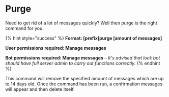 # Purge

Need to get rid of a lot of messages quickly? Well then purge is the right command for you.

{% hint style="success" %}
**Format: \[prefix\]purge \[amount of messages\]**

**User permissions required: Manage messages**

**Bot permissions required: Manage messages** – _It's advised that lock bot should have full server admin to carry out functions correctly._
{% endhint %}

This command will remove the specified amount of messages which are up to 14 days old. Once the command has been run, a confirmation messages will appear and then delete itself.

